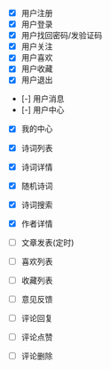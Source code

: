 - [x] 用户注册
- [x] 用户登录
- [x] 用户找回密码/发验证码
- [x] 用户关注
- [x] 用户喜欢
- [x] 用户收藏
- [x] 用户退出
- [-] 用户消息
- [-] 用户中心
- [x] 我的中心

- [x] 诗词列表
- [x] 诗词详情
- [x] 随机诗词
- [x] 诗词搜索

- [x] 作者详情

- [ ] 文章发表(定时)

- [ ] 喜欢列表
- [ ] 收藏列表
- [ ] 意见反馈
- [ ] 评论回复
- [ ] 评论点赞
- [ ] 评论删除
